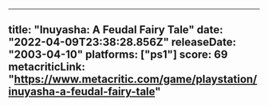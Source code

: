 
---
title: "Inuyasha: A Feudal Fairy Tale"
date: "2022-04-09T23:38:28.856Z"
releaseDate: "2003-04-10"
platforms: ["ps1"]
score: 69
metacriticLink: "https://www.metacritic.com/game/playstation/inuyasha-a-feudal-fairy-tale"
---
